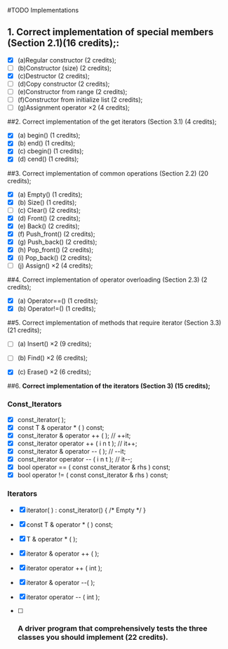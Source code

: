#TODO Implementations


## 1. Correct implementation of special members (Section 2.1)(16 credits);:

- [x] (a)Regular constructor (2 credits);
- [ ] (b)Constructor (size) (2 credits);
- [x] (c)Destructor (2 credits);
- [ ] (d)Copy constructor (2 credits);
- [ ] (e)Constructor from range (2 credits);
- [ ] (f)Constructor from initialize list (2 credits);
- [ ] (g)Assignment operator ×2 (4 credits);

##2. Correct implementation of the get iterators (Section 3.1) (4 credits);

- [x] (a) begin() (1 credits);
- [x] (b) end() (1 credits);
- [x] (c) cbegin() (1 credits);
- [x] (d) cend() (1 credits);

##3. Correct implementation of common operations (Section 2.2) (20 credits);

- [x] (a) Empty() (1 credits);
- [x] (b) Size() (1 credits);
- [ ] (c) Clear() (2 credits);
- [x] (d) Front() (2 credits);
- [x] (e) Back() (2 credits);
- [x] (f) Push_front() (2 credits);
- [x] (g) Push_back() (2 credits);
- [x] (h) Pop_front() (2 credits);
- [x] (i) Pop_back() (2 credits);
- [ ] (j) Assign() ×2 (4 credits);

##4. Correct implementation of operator overloading (Section 2.3) (2 credits);

- [x] (a) Operator==() (1 credits);
- [x] (b) Operator!=() (1 credits);

##5. Correct implementation of methods that require iterator (Section 3.3) (21 credits);

- [ ] (a) Insert() ×2 (9 credits);
- [ ] (b) Find() ×2 (6 credits);
- [x] (c) Erase() ×2 (6 credits);



##6. **Correct implementation of the iterators (Section 3) (15 credits);**

### Const_Iterators

- [x] const_iterator( );
- [x] const T & operator * ( ) const;
- [x] const_iterator & operator ++ ( ); // ++it;
- [x] const_iterator operator ++ ( i n t ); // it++;
- [x] const_iterator & operator -- ( ); // --it;
- [x] const_iterator operator -- ( i n t ); // it--;
- [x] bool operator == ( const const_iterator & rhs ) const;
- [x] bool operator != ( const const_iterator & rhs ) const;

### Iterators

- [x] iterator( ) : const_iterator() { /* Empty */ }
- [x] const T & operator * ( ) const;
- [x] T & operator * ( );
- [x] iterator & operator ++ ( );
- [x] iterator operator ++ ( int );
- [x] iterator & operator --( );
- [x] iterator operator -- ( int );





- [ ] ### **A driver program that comprehensively tests the three classes you should implement (22 credits).**
